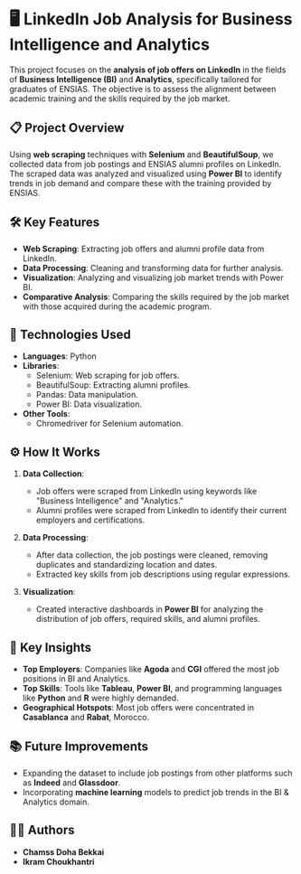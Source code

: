 # 🖥️ LinkedIn Job Analysis for Business Intelligence and Analytics

This project focuses on the **analysis of job offers on LinkedIn** in the fields of **Business Intelligence (BI)** and **Analytics**, specifically tailored for graduates of ENSIAS. The objective is to assess the alignment between academic training and the skills required by the job market.

## 📋 Project Overview

Using **web scraping** techniques with **Selenium** and **BeautifulSoup**, we collected data from job postings and ENSIAS alumni profiles on LinkedIn. The scraped data was analyzed and visualized using **Power BI** to identify trends in job demand and compare these with the training provided by ENSIAS.

## 🛠️ Key Features

- **Web Scraping**: Extracting job offers and alumni profile data from LinkedIn.
- **Data Processing**: Cleaning and transforming data for further analysis.
- **Visualization**: Analyzing and visualizing job market trends with Power BI.
- **Comparative Analysis**: Comparing the skills required by the job market with those acquired during the academic program.

## 🚀 Technologies Used

- **Languages**: Python
- **Libraries**:
  - Selenium: Web scraping for job offers.
  - BeautifulSoup: Extracting alumni profiles.
  - Pandas: Data manipulation.
  - Power BI: Data visualization.
- **Other Tools**:
  - Chromedriver for Selenium automation.
  

## ⚙️ How It Works

1. **Data Collection**: 
   - Job offers were scraped from LinkedIn using keywords like "Business Intelligence" and "Analytics."
   - Alumni profiles were scraped from LinkedIn to identify their current employers and certifications.
   
2. **Data Processing**: 
   - After data collection, the job postings were cleaned, removing duplicates and standardizing location and dates.
   - Extracted key skills from job descriptions using regular expressions.
   
3. **Visualization**: 
   - Created interactive dashboards in **Power BI** for analyzing the distribution of job offers, required skills, and alumni profiles.
   
## 📝 Key Insights

- **Top Employers**: Companies like **Agoda** and **CGI** offered the most job positions in BI and Analytics.
- **Top Skills**: Tools like **Tableau**, **Power BI**, and programming languages like **Python** and **R** were highly demanded.
- **Geographical Hotspots**: Most job offers were concentrated in **Casablanca** and **Rabat**, Morocco.

## 📚 Future Improvements

- Expanding the dataset to include job postings from other platforms such as **Indeed** and **Glassdoor**.
- Incorporating **machine learning** models to predict job trends in the BI & Analytics domain.
  
## 🧑‍💻 Authors

- **Chamss Doha Bekkai**
- **Ikram Choukhantri**


